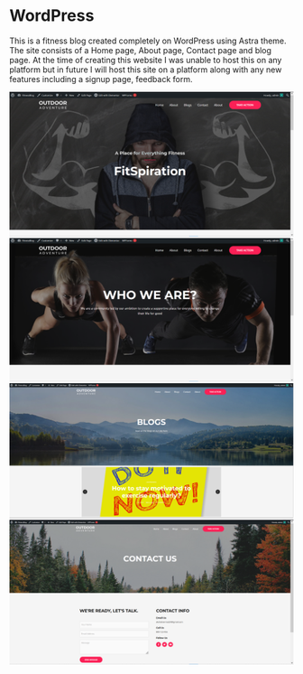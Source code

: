 # WordPress
This is a fitness blog created completely on WordPress using Astra theme. The site consists of a Home page, About page, Contact page and blog page.
At the time of creating this website I was unable to host this on any platform but in future I will host this site on a platform along with any new features including a signup page, feedback form.


![Home page for the fitness blog named "FitSpiration"](home-1.png)
![About page](about.png)
![Blog Page](blog-page.png)
![Contact page](contact.png)
